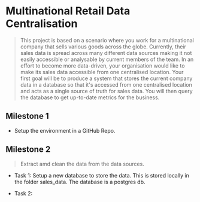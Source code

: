 # Multinational Retail Data Centralisation

> This project is based on a scenario where you work for a multinational company that sells various goods across the globe. Currently, their sales data is spread across many different data sources making it not easily accessible or analysable by current members of the team. In an effort to become more data-driven, your organisation would like to make its sales data accessible from one centralised location. Your first goal will be to produce a system that stores the current company data in a database so that it's accessed from one centralised location and acts as a single source of truth for sales data. You will then query the database to get up-to-date metrics for the business.

## Milestone 1

- Setup the environment in a GitHub Repo.

## Milestone 2

> Extract amd clean the data from the data sources.

- Task 1: Setup a new database to store the data. This is stored locally in the folder sales_data. The database is a postgres db.

- Task 2:
